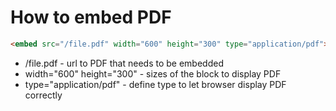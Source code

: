 # How to embed PDF

```html
<embed src="/file.pdf" width="600" height="300" type="application/pdf">
```

- /file.pdf - url to PDF that needs to be embedded
- width="600" height="300" - sizes of the block to display PDF
- type="application/pdf" - define type to let browser display PDF correctly
